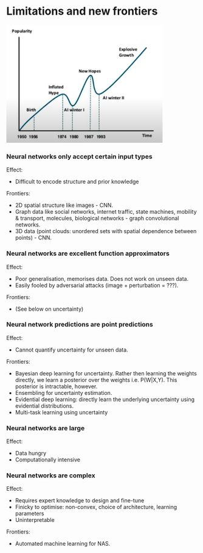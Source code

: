 # Limitations and new frontiers

![Limitations%20and%20new%20frontiers%2082b68cc6c3af48c7bcee686b2f8c2e5c/Popularity.png](./Popularity.png)

### **Neural networks only accept certain input types**

Effect:

- Difficult to encode structure and prior knowledge

Frontiers:

- 2D spatial structure like images - CNN.
- Graph data like social networks, internet traffic, state machines, mobility & transport, molecules, biological networks - graph convolutional networks.
- 3D data (point clouds: unordered sets with spatial dependence between points) - CNN.

### **Neural networks are excellent function approximators**

Effect:

- Poor generalisation, memorises data. Does not work on unseen data.
- Easily fooled by adversarial attacks (image + perturbation = ???).

Frontiers:

- (See below on uncertainty)

### **Neural network predictions are point predictions**

Effect:

- Cannot quantify uncertainty for unseen data.

Frontiers:

- Bayesian deep learning for uncertainty. Rather then learning the weights directly, we learn a posterior over the weights i.e. P(W|X,Y). This posterior is intractable, however.
- Ensembling for uncertainty estimation.
- Evidential deep learning: directly learn the underlying uncertainty using evidential distributions.
- Multi-task learning using uncertainty

### **Neural networks are large**

Effect:

- Data hungry
- Computationally intensive

### **Neural networks are complex**

Effect:

- Requires expert knowledge to design and fine-tune
- Finicky to optimise: non-convex, choice of architecture, learning parameters
- Uninterpretable

Frontiers:

- Automated machine learning for NAS.